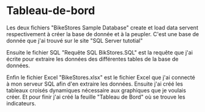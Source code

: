 # Tableau-de-bord
Les deux fichiers "BikeStores Sample Database" create et load data servent respectivement à créer la base de donnée et à la peupler. 
C'est une base de donnée que j'ai trouvé sur le site "SQL Server tutotial" 

Ensuite le fichier SQL "Requête SQL BikStores.SQL" est la requête que j'ai écrite pour extraire les données des différentes tables de la base de données. 

Enfin le fichier Excel "BikeStores.xlsx" est le fichier Excel que j'ai connecté à mon serveur SQL afin d'en extraire les données. 
Ensuite j'ai créé les tableaux croisés dynamiques nécessaire aux graphiques que je voulais créer. 
Et pour finir j'ai créé la feuille "Tableau de Bord" où se trouve les indicateurs. 
